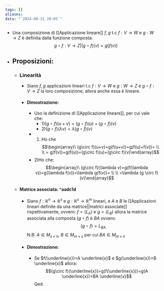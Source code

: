 ```yaml
---
tags: []
aliases: 
data: "`2024-08-31 20:05`"
---
```

- Una composizione di [[Applicazione lineare]] $f,g$ t.c $f:V \rightarrow W$ e $g:W \rightarrow Z$ è definita dalla funzione composta:$$g \circ f:V \rightarrow Z|(g \circ f)(v)=g(f(v))$$
- ## Proposizioni:
	- ### Linearità 
		- Siano $f,g$ applicazioni lineari t.c $f:V \rightarrow W$ e $g:W \rightarrow Z$ e $g \circ f:V \rightarrow Z$ la loro composizione, allora anche essa è lineare.
		- #### Dimostrazione:
			- Uso la definizione di [[Applicazione lineare]], per cui vale che:
				- 1)$(g\circ f)(u+v)=(g\circ f)(u)+(g\circ f)(v)$ 
				- 2)$(g\circ f)(\lambda v)=\lambda (g\circ f)(v)$
			- 1) Ho che $$\begin{array}\  (g\circ f)(u+v)=g(f(u+v))=g(f(u)+f(v))= \\ \\ = g(f(v))+g(f(u))=(g\circ f)(u)+(g\circ f)(v)\end{array}$$
			- 2)Ho che: $$\begin{array}\ (g\circ f)(\lambda v)=g(f(\lambda v))=g(\lambda f(v))=\lambda g(f(v))= \\ \\  =\lambda (g \circ f)(v)\end{array}$$ 
	- #### Matrice associata: ^aadc1d
		- Siano $f:\mathbb{R}^{n} \rightarrow \mathbb{R}^{s}$ e $g:\mathbb{R}^{s} \rightarrow \mathbb{R}^{m}$ lineari, e $A$ e $B$ le [[Applicazioni lineari definite da una matrice||matrici associate]] rispettivamente, ovvero: $f=(L_{A})$ e $g=(L_{B})$ allora la matrice associata alla composta $(g\circ f)$  è $BA$ ovvero:$$(g\circ f)=L_{BA}$$N.B: $A \in M_{s\times n}$, $B \in M_{m\times s}$ per cui $BA \in M_{m\times n}$
		- #### Dimostrazione:
			- Se $f(\underline{x})=A \underline{x}$ e $g(\underline{x})=B \underline{x}$ allora:$$(g\circ f)(\underline{x})=g(f(\underline{x}))=g(A \underline{x})=BA \underline{x}$$Qed.